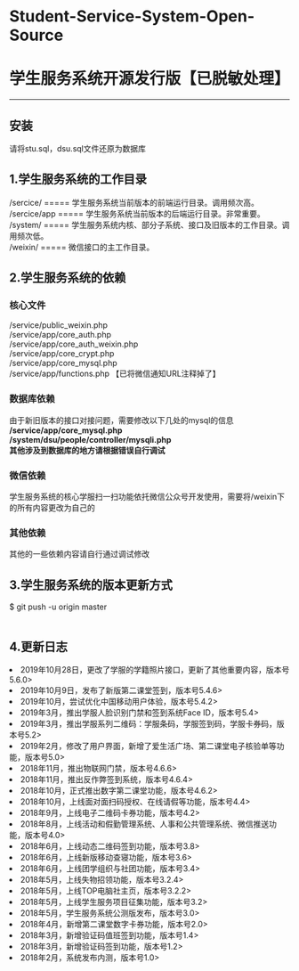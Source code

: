 # Student-Service-System-Open-Source
# 学生服务系统开源发行版【已脱敏处理】
<hr>

## 安装
请将stu.sql，dsu.sql文件还原为数据库
## 1.学生服务系统的工作目录
/sercice/ ===== 学生服务系统当前版本的前端运行目录。调用频次高。 <br>
/sercice/app ===== 学生服务系统当前版本的后端运行目录。非常重要。 <br>
/system/  ===== 学生服务系统内核、部分子系统、接口及旧版本的工作目录。调用频次低。<br>
/weixin/  ===== 微信接口的主工作目录。<br>

## 2.学生服务系统的依赖
### 核心文件
/service/public_weixin.php<br>
/service/app/core_auth.php<br>
/service/app/core_auth_weixin.php<br>
/service/app/core_crypt.php<br>
/service/app/core_mysql.php<br>
/service/app/functions.php 【已将微信通知URL注释掉了】<br>
### 数据库依赖
由于新旧版本的接口对接问题，需要修改以下几处的mysql的信息
<b>/service/app/core_mysql.php</b><br>
<b>/system/dsu/people/controller/mysqli.php</b><br>
<b>其他涉及到数据库的地方请根据错误自行调试</b><br>
### 微信依赖
学生服务系统的核心学服扫一扫功能依托微信公众号开发使用，需要将/weixin下的所有内容更改为自己的
### 其他依赖
其他的一些依赖内容请自行通过调试修改

## 3.学生服务系统的版本更新方式
$ git push -u origin master<br><br>
## 4.更新日志
<li>2019年10月28日，更改了学服的学籍照片接口，更新了其他重要内容，版本号5.6.0></li>
<li>2019年10月9日，发布了新版第二课堂签到，版本号5.4.6></li>
<li>2019年10月，尝试优化中国移动用户体验，版本号5.4.2></li>
<li>2019年3月，推出学服人脸识别门禁和签到系统Face ID，版本号5.4></li>
<li>2019年3月，推出学服系列二维码：学服条码，学服签到码，学服卡券码，版本号5.2></li>
<li>2019年2月，修改了用户界面，新增了爱生活广场、第二课堂电子核验单等功能，版本号5.0></li>
<li>2018年11月，推出物联网门禁，版本号4.6.6></li>
<li>2018年11月，推出反作弊签到系统，版本号4.6.4></li>
<li>2018年10月，正式推出数字第二课堂功能，版本号4.6.2></li>
<li>2018年10月，上线面对面扫码授权、在线请假等功能，版本号4.4></li>
<li>2018年9月，上线电子二维码卡券功能，版本号4.2></li>
<li>2018年8月，上线活动和假勤管理系统、人事和公共管理系统、微信推送功能，版本号4.0></li>
<li>2018年6月，上线动态二维码签到功能，版本号3.8></li>
<li>2018年6月，上线新版移动查寝功能，版本号3.6></li>
<li>2018年6月，上线团学组织与社团功能，版本号3.4></li>
<li>2018年5月，上线失物招领功能，版本号3.2.4></li>
<li>2018年5月，上线TOP电脑社主页，版本号3.2.2></li>
<li>2018年5月，上线学生服务项目征集功能，版本号3.2></li>
<li>2018年5月，学生服务系统公测版发布，版本号3.0></li>
<li>2018年4月，新增第二课堂数字卡券功能，版本号2.0></li>
<li>2018年3月，新增验证码值班签到功能，版本号1.4></li>
<li>2018年3月，新增验证码签到功能，版本号1.2></li>
<li>2018年2月，系统发布内测，版本号1.0></li>
